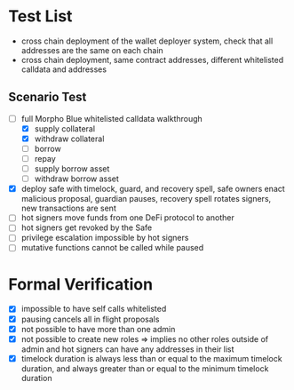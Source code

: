 # Test List

- cross chain deployment of the wallet deployer system, check that all addresses are the same on each chain
- cross chain deployment, same contract addresses, different whitelisted calldata and addresses

## Scenario Test

- [ ] full Morpho Blue whitelisted calldata walkthrough
    - [x] supply collateral
    - [x] withdraw collateral
    - [ ] borrow
    - [ ] repay
    - [ ] supply borrow asset
    - [ ] withdraw borrow asset
- [x] deploy safe with timelock, guard, and recovery spell, safe owners enact malicious proposal, guardian pauses, recovery spell rotates signers, new transactions are sent
- [ ] hot signers move funds from one DeFi protocol to another
- [ ] hot signers get revoked by the Safe
- [ ] privilege escalation impossible by hot signers
- [ ] mutative functions cannot be called while paused

# Formal Verification

- [x] impossible to have self calls whitelisted
- [x] pausing cancels all in flight proposals
- [x] not possible to have more than one admin
- [x] not possible to create new roles => implies no other roles outside of admin and hot signers can have any addresses in their list
- [x] timelock duration is always less than or equal to the maximum timelock duration, and always greater than or equal to the minimum timelock duration